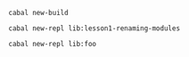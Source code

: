 ```
cabal new-build
```

```
cabal new-repl lib:lesson1-renaming-modules
```

```
cabal new-repl lib:foo
```
